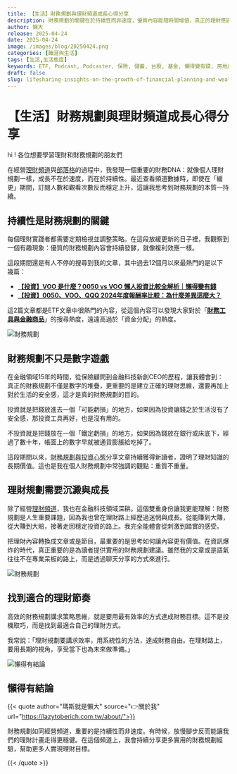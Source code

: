 ```yaml
---
title: 【生活】財務規劃與理財頻道成長心得分享
description: 財務規劃的關鍵在於持續性而非速度，優質內容能隨時間增值，真正的理財應建立在安全感和正確思維上，並尋找適合自己的理財節奏以達成財務自由。持續分享實用的理財經驗，幫助他人實現目標。
author: 懶大
release: 2025-04-24
date: 2025-04-24
image: /images/blog/20250424.png
categories: [職涯與生活]
tags: [生活,生活態度]
keywords: ETF, Podcast, Podcaster, 保險, 儲蓄, 台股, 基金, 懶得變有錢, 房地產, 投資, 投資理財, 支出, 收入, 理財, 理財規劃, 瑪斯理財兩三事, 稅務, 總體經濟, 美股, 職涯心得, 股利收入, 複委託, 記帳, 讀書心得, 財務規劃, 財商, 貸款, 資產配置, 退休規劃, 開源節流
draft: false
slug: lifesharing-insights-on-the-growth-of-financial-planning-and-wealth-management-channels
---
```


# 【生活】財務規劃與理財頻道成長心得分享
hi ! 各位想要學習理財和財務規劃的朋友們

在經營[理財頻道](https://lazytoberich.com.tw/podcast/)與[部落格](https://lazytoberich.com.tw/)的過程中，我發現一個重要的財務DNA：就像個人理財規劃一樣，成長不在於速度，而在於持續性。最近查看頻道數據時，即使在「緩更」期間，訂閱人數和觀看次數反而穩定上升，這讓我思考到財務規劃的本質—持續。

## 持續性是財務規劃的關鍵

每個理財實踐者都需要定期檢視並調整策略。在這段放緩更新的日子裡，我觀察到一個有趣現象：優質的財務規劃內容會持續發酵，就像複利效應一樣。

這段期間還是有人不停的搜尋到我的文章，其中過去12個月以來最熱門的是以下幾篇：

- [**【投資】VOO 是什麼？0050 vs VOO 懶人投資比較全解析｜懶得變有錢**](https://lazytoberich.com.tw/blog/investing-affordable-vs-luxury-etf-comparison/)
- [**【投資】0050、VOO、QQQ 2024年度報酬率比較：為什麼差異這麼大？**](https://lazytoberich.com.tw/blog/investment-comparison-of-the-2024-annual-returns-of-0050-voo-and-qqq-why-is-there-such-a-big-difference/)

這2篇文章都是ETF文章中很熱門的內容，從這個內容可以發現大家對於「[**財務工具與金融商品**](https://lazytoberich.com.tw/categories/%E8%B2%A1%E5%8B%99%E5%B7%A5%E5%85%B7%E8%88%87%E9%87%91%E8%9E%8D%E5%95%86%E5%93%81/)」的搜尋熱度，遠遠高過於「資金分配」的熱度。

![財務規劃](https://images.unsplash.com/photo-1607459726451-44808af96022?ixlib=rb-4.0.3&q=85&fm=jpg&crop=entropy&cs=srgb)
## 財務規劃不只是數字遊戲

在金融領域15年的時間，從保險顧問到金融科技新創CEO的歷程，讓我體會到：真正的財務規劃不僅是數字的堆疊，更重要的是建立正確的理財思維，還要再加上對於生活的安全感，這才是真的財務規劃的目的。

投資就是把錢放進去一個「可能虧損」的地方，如果因為投資讓錢之於生活沒有了安全感，那投資工具再好，也是沒有用的。

不投資就是把錢放在一個「鐵定虧損」的地方，如果因為錢放在銀行或床底下，經過了數十年，帳面上的數字早就被通貨膨脹給吃掉了。

這段期間以來，[財務規劃與投資心態](https://lazytoberich.com.tw/categories/%E8%B2%A1%E5%8B%99%E5%B7%A5%E5%85%B7%E8%88%87%E9%87%91%E8%9E%8D%E5%95%86%E5%93%81/)分享文章持續獲得新讀者，證明了理財知識的長期價值。這也是我在個人財務規劃中常強調的觀點：重質不重量。

## 理財規劃需要沉澱與成長

除了經營[理財頻道](https://lazytoberich.com.tw/podcast/)，我也在金融科技領域深耕。這個雙重身份讓我更能理解：財務規劃是人生重要課題，因為我也曾在理財路上經歷過迷惘與成長。從能賺到大賺，從大賺到大賠，接著走回穩定投資的路上。我完全能體會從刺激到踏實的感受。

把理財內容轉換成文章或是節目，最重要的是思考如何讓內容更有價值。在資訊爆炸的時代，真正重要的是為讀者提供實用的財務規劃建議。雖然我的文章或是語氣往往不在專業呆板的路上，而是透過聊天分享的方式來進行。

![財務規劃](https://images.unsplash.com/photo-1501139083538-0139583c060f?ixlib=rb-4.0.3&q=85&fm=jpg&crop=entropy&cs=srgb)

## 找到適合的理財節奏

高效的財務規劃講求策略思維，就是要用最有效率的方式達成財務目標。這不是投機取巧，而是找到最適合自己的理財方式。

我常說：「理財規劃要講求效率，用系統性的方法，達成財務自由。在理財路上，要用長期的視角，享受當下也為未來做準備。」


![懶得有結論](/images/blog/lazytobeconclude.svg)

## 懶得有結論

{{< quote author="瑪斯就是懶大" source="👉關於我" url="https://lazytoberich.com.tw/about/">}}

財務規劃如同經營頻道，重要的是持續性而非速度。有時候，放慢腳步反而能讓我們的理財計畫走得更穩健。在這個頻道上，我會持續分享更多實用的財務規劃經驗，幫助更多人實現理財目標。


{{< /quote >}}
